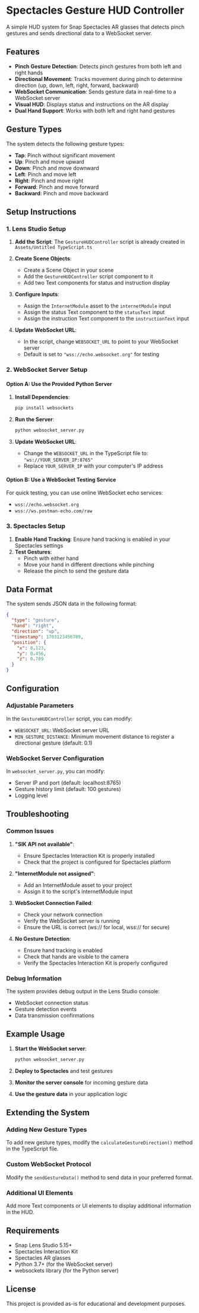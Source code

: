 # Spectacles Gesture HUD Controller

A simple HUD system for Snap Spectacles AR glasses that detects pinch gestures and sends directional data to a WebSocket server.

## Features

- **Pinch Gesture Detection**: Detects pinch gestures from both left and right hands
- **Directional Movement**: Tracks movement during pinch to determine direction (up, down, left, right, forward, backward)
- **WebSocket Communication**: Sends gesture data in real-time to a WebSocket server
- **Visual HUD**: Displays status and instructions on the AR display
- **Dual Hand Support**: Works with both left and right hand gestures

## Gesture Types

The system detects the following gesture types:
- **Tap**: Pinch without significant movement
- **Up**: Pinch and move upward
- **Down**: Pinch and move downward  
- **Left**: Pinch and move left
- **Right**: Pinch and move right
- **Forward**: Pinch and move forward
- **Backward**: Pinch and move backward

## Setup Instructions

### 1. Lens Studio Setup

1. **Add the Script**: The `GestureHUDController` script is already created in `Assets/Untitled TypeScript.ts`

2. **Create Scene Objects**:
   - Create a Scene Object in your scene
   - Add the `GestureHUDController` script component to it
   - Add two Text components for status and instruction display

3. **Configure Inputs**:
   - Assign the `InternetModule` asset to the `internetModule` input
   - Assign the status Text component to the `statusText` input
   - Assign the instruction Text component to the `instructionText` input

4. **Update WebSocket URL**:
   - In the script, change `WEBSOCKET_URL` to point to your WebSocket server
   - Default is set to `"wss://echo.websocket.org"` for testing

### 2. WebSocket Server Setup

#### Option A: Use the Provided Python Server

1. **Install Dependencies**:
   ```bash
   pip install websockets
   ```

2. **Run the Server**:
   ```bash
   python websocket_server.py
   ```

3. **Update WebSocket URL**:
   - Change the `WEBSOCKET_URL` in the TypeScript file to: `"ws://YOUR_SERVER_IP:8765"`
   - Replace `YOUR_SERVER_IP` with your computer's IP address

#### Option B: Use a WebSocket Testing Service

For quick testing, you can use online WebSocket echo services:
- `wss://echo.websocket.org`
- `wss://ws.postman-echo.com/raw`

### 3. Spectacles Setup

1. **Enable Hand Tracking**: Ensure hand tracking is enabled in your Spectacles settings
2. **Test Gestures**: 
   - Pinch with either hand
   - Move your hand in different directions while pinching
   - Release the pinch to send the gesture data

## Data Format

The system sends JSON data in the following format:

```json
{
  "type": "gesture",
  "hand": "right",
  "direction": "up",
  "timestamp": 1703123456789,
  "position": {
    "x": 0.123,
    "y": 0.456,
    "z": 0.789
  }
}
```

## Configuration

### Adjustable Parameters

In the `GestureHUDController` script, you can modify:

- `WEBSOCKET_URL`: WebSocket server URL
- `MIN_GESTURE_DISTANCE`: Minimum movement distance to register a directional gesture (default: 0.1)

### WebSocket Server Configuration

In `websocket_server.py`, you can modify:

- Server IP and port (default: localhost:8765)
- Gesture history limit (default: 100 gestures)
- Logging level

## Troubleshooting

### Common Issues

1. **"SIK API not available"**: 
   - Ensure Spectacles Interaction Kit is properly installed
   - Check that the project is configured for Spectacles platform

2. **"InternetModule not assigned"**:
   - Add an InternetModule asset to your project
   - Assign it to the script's internetModule input

3. **WebSocket Connection Failed**:
   - Check your network connection
   - Verify the WebSocket server is running
   - Ensure the URL is correct (ws:// for local, wss:// for secure)

4. **No Gesture Detection**:
   - Ensure hand tracking is enabled
   - Check that hands are visible to the camera
   - Verify the Spectacles Interaction Kit is properly configured

### Debug Information

The system provides debug output in the Lens Studio console:
- WebSocket connection status
- Gesture detection events
- Data transmission confirmations

## Example Usage

1. **Start the WebSocket server**:
   ```bash
   python websocket_server.py
   ```

2. **Deploy to Spectacles** and test gestures

3. **Monitor the server console** for incoming gesture data

4. **Use the gesture data** in your application logic

## Extending the System

### Adding New Gesture Types

To add new gesture types, modify the `calculateGestureDirection()` method in the TypeScript file.

### Custom WebSocket Protocol

Modify the `sendGestureData()` method to send data in your preferred format.

### Additional UI Elements

Add more Text components or UI elements to display additional information in the HUD.

## Requirements

- Snap Lens Studio 5.15+
- Spectacles Interaction Kit
- Spectacles AR glasses
- Python 3.7+ (for the WebSocket server)
- websockets library (for the Python server)

## License

This project is provided as-is for educational and development purposes.
